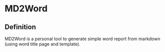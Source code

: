 MD2Word
=======

Definition
----------

MD2Word is a personal tool to generate simple word report from markdown (using word title
page and template).
